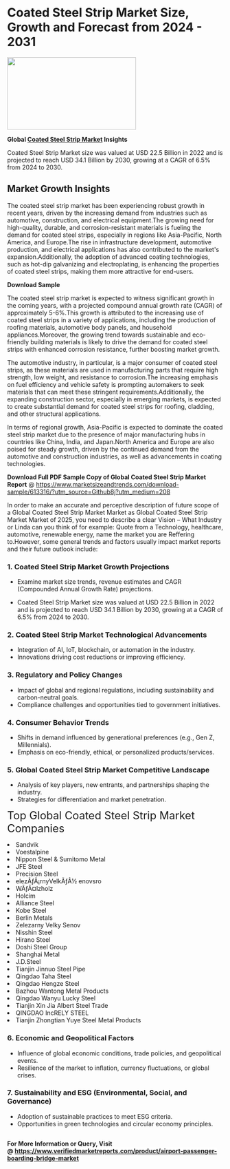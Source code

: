 <H1>Coated Steel Strip Market Size, Growth and Forecast from 2024 - 2031</H1><img class="aligncenter size-medium wp-image-584254" src="https://thirdeyenews.in/wp-content/uploads/2024/09/Global-Market-Research-300x168.jpeg" alt="" width="300" height="168" /><p><strong>Global&nbsp;<a href="https://www.marketsizeandtrends.com/download-sample/613316/?utm_source=Github8j?utm_medium=208">Coated Steel Strip Market</a> Insights</strong></p><p>Coated Steel Strip Market size was valued at USD 22.5 Billion in 2022 and is projected to reach USD 34.1 Billion by 2030, growing at a CAGR of 6.5% from 2024 to 2030.</p><p><h2>Market Growth Insights</h2> <p>The coated steel strip market has been experiencing robust growth in recent years, driven by the increasing demand from industries such as automotive, construction, and electrical equipment.The growing need for high-quality, durable, and corrosion-resistant materials is fueling the demand for coated steel strips, especially in regions like Asia-Pacific, North America, and Europe.The rise in infrastructure development, automotive production, and electrical applications has also contributed to the market's expansion.Additionally, the adoption of advanced coating technologies, such as hot-dip galvanizing and electroplating, is enhancing the properties of coated steel strips, making them more attractive for end-users.</p> <p><strong>Download Sample</strong></p> <p>The coated steel strip market is expected to witness significant growth in the coming years, with a projected compound annual growth rate (CAGR) of approximately 5-6%.This growth is attributed to the increasing use of coated steel strips in a variety of applications, including the production of roofing materials, automotive body panels, and household appliances.Moreover, the growing trend towards sustainable and eco-friendly building materials is likely to drive the demand for coated steel strips with enhanced corrosion resistance, further boosting market growth.</p> <p>The automotive industry, in particular, is a major consumer of coated steel strips, as these materials are used in manufacturing parts that require high strength, low weight, and resistance to corrosion.The increasing emphasis on fuel efficiency and vehicle safety is prompting automakers to seek materials that can meet these stringent requirements.Additionally, the expanding construction sector, especially in emerging markets, is expected to create substantial demand for coated steel strips for roofing, cladding, and other structural applications.</p> <p>In terms of regional growth, Asia-Pacific is expected to dominate the coated steel strip market due to the presence of major manufacturing hubs in countries like China, India, and Japan.North America and Europe are also poised for steady growth, driven by the continued demand from the automotive and construction industries, as well as advancements in coating technologies.</p> <p><span class=""><strong>Download Full PDF Sample Copy of Global Coated Steel Strip Market Report</strong> @ <a href="https://www.marketsizeandtrends.com/download-sample/613316/?utm_source=Github8j?utm_medium=208" target="_blank">https://www.marketsizeandtrends.com/download-sample/613316/?utm_source=Github8j?utm_medium=208</a></span></p><p>In order to make an accurate and perceptive description of future scope of a Global&nbsp;Coated Steel Strip Market Market as Global&nbsp;Coated Steel Strip Market Market of 2025, you need to describe a clear Vision &ndash; What Industry or Linda can you think of for example: Quote from a Technology, healthcare, automotive, renewable energy, name the market you are Reffering to.However, some general trends and factors usually impact market reports and their future outlook include:</p><h3>1.&nbsp;<strong>Coated Steel Strip Market Growth Projections</strong></h3><ul><li>Examine market size trends, revenue estimates and CAGR (Compounded Annual Growth Rate) projections.</li><li><p>Coated Steel Strip Market size was valued at USD 22.5 Billion in 2022 and is projected to reach USD 34.1 Billion by 2030, growing at a CAGR of 6.5% from 2024 to 2030.</p></li></ul><h3>2.&nbsp;<strong>Coated Steel Strip Market Technological Advancements</strong></h3><ul><li>Integration of AI, IoT, blockchain, or automation in the industry.</li><li>Innovations driving cost reductions or improving efficiency.</li></ul><h3>3.&nbsp;<strong>Regulatory and Policy Changes</strong></h3><ul><li>Impact of global and regional regulations, including sustainability and carbon-neutral goals.</li><li>Compliance challenges and opportunities tied to government initiatives.</li></ul><h3>4.&nbsp;<strong>Consumer Behavior Trends</strong></h3><ul><li>Shifts in demand influenced by generational preferences (e.g., Gen Z, Millennials).</li><li>Emphasis on eco-friendly, ethical, or personalized products/services.</li></ul><h3>5.&nbsp;<strong>Global Coated Steel Strip Market Competitive Landscape</strong></h3><ul><li>Analysis of key players, new entrants, and partnerships shaping the industry.</li><li>Strategies for differentiation and market penetration.</li></ul><p data-pm-slice="1 1 []"><span style="color: inherit; font-family: inherit; font-size: 25px;">Top Global Coated Steel Strip Market Companies</span></p><div class="" data-test-id=""><p><li>Sandvik</li><li> Voestalpine</li><li> Nippon Steel & Sumitomo Metal</li><li> JFE Steel</li><li> Precision Steel</li><li> elezÃƒÂ¡rnyVelkÃƒÂ½ enovsro</li><li> WÃƒÂ¤lzholz</li><li> Holcim</li><li> Alliance Steel</li><li> Kobe Steel</li><li> Berlin Metals</li><li> Zelezarny Velky Senov</li><li> Nisshin Steel</li><li> Hirano Steel</li><li> Doshi Steel Group</li><li> Shanghai Metal</li><li> J.D.Steel</li><li> Tianjin Jinnuo Steel Pipe</li><li> Qingdao Taha Steel</li><li> Qingdao Hengze Steel</li><li> Bazhou Wantong Metal Products</li><li> Qingdao Wanyu Lucky Steel</li><li> Tianjin Xin Jia Albert Steel Trade</li><li> QINGDAO IncRELY STEEL</li><li> Tianjin Zhongtian Yuye Steel Metal Products</li></p></div><h3>6.&nbsp;<strong>Economic and Geopolitical Factors</strong></h3><ul><li>Influence of global economic conditions, trade policies, and geopolitical events.</li><li>Resilience of the market to inflation, currency fluctuations, or global crises.</li></ul><h3>7.&nbsp;<strong>Sustainability and ESG (Environmental, Social, and Governance)</strong></h3><ul><li>Adoption of sustainable practices to meet ESG criteria.</li><li>Opportunities in green technologies and circular economy principles.</li></ul><h2><strong style="font-size: 14px;">For More Information or Query, Visit @&nbsp;</strong><a style="background-color: #ffffff; font-size: 14px;" href="https://www.marketsizeandtrends.com/report/coated-steel-strip-market/" target="_blank">https://www.verifiedmarketreports.com/product/airport-passenger-boarding-bridge-market</a></h2>